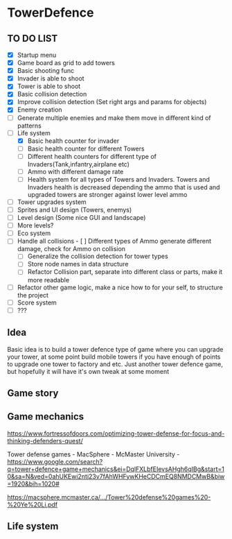 # TowerDefence

## TO DO LIST

- [X] Startup menu 
- [x] Game board as grid to add towers
- [X] Basic shooting func
 - [X] Invader is able to shoot
 - [X] Tower is able to shoot
- [X] Basic collision detection
- [X] Improve collision detection (Set right args and params for objects)
- [X] Enemy creation
- [ ] Generate multiple enemies and make them move in different kind of patterns
- [ ] Life system
  - [X] Basic health counter for invader
  - [ ] Basic health counter for different Towers
  - [ ] Different health counters for different type of Invaders(Tank,infantry,airplane etc)
  - [ ] Ammo with different damage rate
  - [ ] Health system for all types of Towers and Invaders. Towers and Invaders health is decreased depending the ammo that is used and upgraded towers are stronger against lower level ammo
- [ ] Tower upgrades system
- [ ] Sprites and UI design (Towers, enemys)
- [ ] Level design (Some nice GUI and landscape)
- [ ] More levels?
- [ ] Eco system
- [ ] Handle all collisions
  - [ ] Different types of Ammo generate different damage, check for Ammo on collision
  - [ ] Generalize the collision detection for tower types
  - [ ] Store node names in data structure
  - [ ] Refactor Collision part, separate into different class or parts, make it more readable
- [ ]  Refactor other game logic, make a nice how to for your self, to structure the project
- [ ] Score system
- [ ] ???

## Idea

Basic idea is to build a tower defence type of game where you can upgrade your tower, at some point build mobile towers if you have enough of points to upgrade one tower to factory and etc. Just another tower defence game, but hopefully it will have it's own tweak at some moment

## Game story

## Game mechanics

https://www.fortressofdoors.com/optimizing-tower-defense-for-focus-and-thinking-defenders-quest/

Tower defense games - MacSphere - McMaster University - https://www.google.com/search?q=tower+defence+game+mechanics&ei=DqlFXLbfEIevsAHgh6qIBg&start=10&sa=N&ved=0ahUKEwi2ntj23v7fAhWHFywKHeCDCmEQ8NMDCMwB&biw=1920&bih=1020#

https://macsphere.mcmaster.ca/.../Tower%20defense%20games%20-%20Ye%20Li.pdf

## Life system
